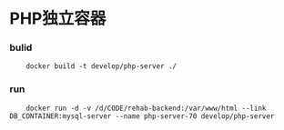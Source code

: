 # PHP独立容器

### bulid

```
    docker build -t develop/php-server ./
```

### run

```
    docker run -d -v /d/CODE/rehab-backend:/var/www/html --link DB_CONTAINER:mysql-server --name php-server-70 develop/php-server
```